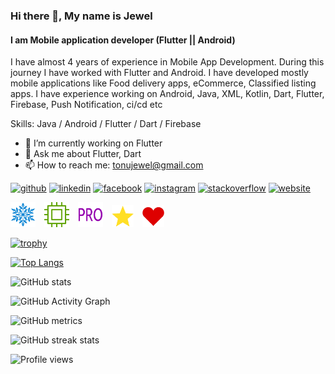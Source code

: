 ### Hi there 👋, My name is Jewel
#### I am Mobile application developer (Flutter || Android)
I have almost 4 years of experience in Mobile App Development. During this journey I have worked with Flutter and Android. I have developed mostly mobile applications like Food delivery apps, eCommerce, Classified listing apps. I have experience working on Android, Java, XML, Kotlin, Dart, Flutter, Firebase, Push Notification, ci/cd etc

Skills: Java / Android / Flutter / Dart / Firebase 

- 🔭 I’m currently working on Flutter 
- 💬 Ask me about Flutter, Dart 
- 📫 How to reach me: tonujewel@gmail.com 


[<img src='https://cdn.jsdelivr.net/npm/simple-icons@3.0.1/icons/github.svg' alt='github' height='40'>](https://github.com/tonujewel)  [<img src='https://cdn.jsdelivr.net/npm/simple-icons@3.0.1/icons/linkedin.svg' alt='linkedin' height='40'>](https://www.linkedin.com/in/tonujewel/)  [<img src='https://cdn.jsdelivr.net/npm/simple-icons@3.0.1/icons/facebook.svg' alt='facebook' height='40'>](https://www.facebook.com/tonujewel)  [<img src='https://cdn.jsdelivr.net/npm/simple-icons@3.0.1/icons/instagram.svg' alt='instagram' height='40'>](https://www.instagram.com/tonujewel/)  [<img src='https://cdn.jsdelivr.net/npm/simple-icons@3.0.1/icons/stackoverflow.svg' alt='stackoverflow' height='40'>](https://stackoverflow.com/users/7101482/jewel-rana)  [<img src='https://cdn.jsdelivr.net/npm/simple-icons@3.0.1/icons/icloud.svg' alt='website' height='40'>](https://tonujewel.github.io/)  

<a href='https://archiveprogram.github.com/'><img src='https://raw.githubusercontent.com/acervenky/animated-github-badges/master/assets/acbadge.gif' width='40' height='40'></a> <a href='https://docs.github.com/en/developers'><img src='https://raw.githubusercontent.com/acervenky/animated-github-badges/master/assets/devbadge.gif' width='40' height='40'></a> <a href='https://github.com/pricing'><img src='https://raw.githubusercontent.com/acervenky/animated-github-badges/master/assets/pro.gif' width='40' height='40'></a> <a href='https://stars.github.com/'><img src='https://raw.githubusercontent.com/acervenky/animated-github-badges/master/assets/starbadge.gif' width='35' height='35'></a> <a href='https://docs.github.com/en/github/supporting-the-open-source-community-with-github-sponsors'><img src='https://raw.githubusercontent.com/acervenky/animated-github-badges/master/assets/sponsorbadge.gif' width='35' height='35'></a> 

[![trophy](https://github-profile-trophy.vercel.app/?username=tonujewel)](https://github.com/ryo-ma/github-profile-trophy)

[![Top Langs](https://github-readme-stats.vercel.app/api/top-langs/?username=tonujewel)](https://github.com/anuraghazra/github-readme-stats)

![GitHub stats](https://github-readme-stats.vercel.app/api?username=tonujewel&show_icons=true&count_private=true)  

![GitHub Activity Graph](https://activity-graph.herokuapp.com/graph?username=tonujewel)  

![GitHub metrics](https://metrics.lecoq.io/tonujewel)  

![GitHub streak stats](https://github-readme-streak-stats.herokuapp.com/?user=tonujewel)  

![Profile views](https://gpvc.arturio.dev/tonujewel)  
